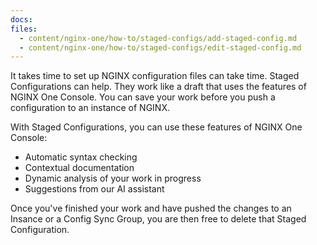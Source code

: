 ```yaml
---
docs:
files:
  - content/nginx-one/how-to/staged-configs/add-staged-config.md
  - content/nginx-one/how-to/staged-configs/edit-staged-config.md
---
```

It takes time to set up NGINX configuration files can take time. Staged Configurations can help. They work like a draft that uses the features of NGINX One Console.
You can save your work before you push a configuration to an instance of NGINX.

With Staged Configurations, you can use these features of NGINX One Console:

- Automatic syntax checking
- Contextual documentation
- Dynamic analysis of your work in progress
- Suggestions from our AI assistant

Once you've finished your work and have pushed the changes to an Insance or a Config Sync Group, you are then free to delete that Staged Configuration.
